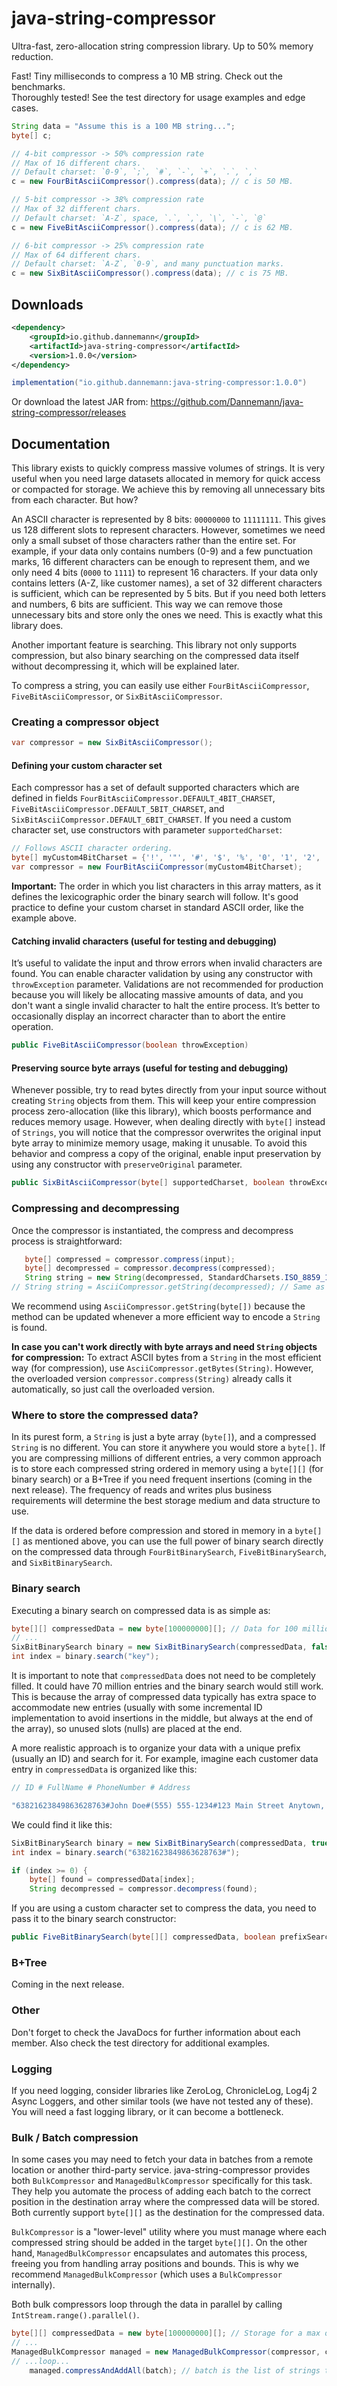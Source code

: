 # java-string-compressor
Ultra-fast, zero-allocation string compression library. Up to 50% memory reduction.

Fast! Tiny milliseconds to compress a 10 MB string. Check out the benchmarks.<br/>
Thoroughly tested! See the test directory for usage examples and edge cases.
```java
String data = "Assume this is a 100 MB string...";
byte[] c;

// 4‑bit compressor -> 50% compression rate
// Max of 16 different chars.
// Default charset: `0-9`, `;`, `#`, `-`, `+`, `.`, `,`
c = new FourBitAsciiCompressor().compress(data); // c is 50 MB.

// 5‑bit compressor -> 38% compression rate
// Max of 32 different chars.
// Default charset: `A-Z`, space, `.`, `,`, `\`, `-`, `@`
c = new FiveBitAsciiCompressor().compress(data); // c is 62 MB.

// 6‑bit compressor -> 25% compression rate
// Max of 64 different chars.
// Default charset: `A-Z`, `0-9`, and many punctuation marks.
c = new SixBitAsciiCompressor().compress(data); // c is 75 MB.
```

## Downloads
```xml
<dependency>
    <groupId>io.github.dannemann</groupId>
    <artifactId>java-string-compressor</artifactId>
    <version>1.0.0</version>
</dependency>
```
```java
implementation("io.github.dannemann:java-string-compressor:1.0.0")
```
Or download the latest JAR from: https://github.com/Dannemann/java-string-compressor/releases

## Documentation
This library exists to quickly compress massive volumes of strings. 
It is very useful when you need large datasets allocated in memory for quick access or compacted for storage.
We achieve this by removing all unnecessary bits from each character. But how?

An ASCII character is represented by 8 bits: `00000000` to `11111111`. 
This gives us 128 different slots to represent characters.
However, sometimes we need only a small subset of those characters rather than the entire set.
For example, if your data only contains numbers (0-9) and a few punctuation marks, 16 different characters can be enough to 
represent them, and we only need 4 bits (`0000` to `1111`) to represent 16 characters.
If your data only contains letters (A-Z, like customer names), a set of 32 different characters is sufficient, which can be 
represented by 5 bits.
But if you need both letters and numbers, 6 bits are sufficient.
This way we can remove those unnecessary bits and store only the ones we need. 
This is exactly what this library does. 

Another important feature is searching. This library not only supports compression, but also binary searching on the 
compressed data itself without decompressing it, which will be explained later.

To compress a string, you can easily use either `FourBitAsciiCompressor`, `FiveBitAsciiCompressor`, or `SixBitAsciiCompressor`.

### Creating a compressor object
```java
var compressor = new SixBitAsciiCompressor();
```

#### Defining your custom character set
Each compressor has a set of default supported characters which are defined in fields 
`FourBitAsciiCompressor.DEFAULT_4BIT_CHARSET`, `FiveBitAsciiCompressor.DEFAULT_5BIT_CHARSET`, and `SixBitAsciiCompressor.DEFAULT_6BIT_CHARSET`.
If you need a custom character set, use constructors with parameter `supportedCharset`:
```java
// Follows ASCII character ordering.
byte[] myCustom4BitCharset = {'!', '"', '#', '$', '%', '0', '1', '2', '3', '4', '5', '6', '7', '8', '9', '@'};
var compressor = new FourBitAsciiCompressor(myCustom4BitCharset);
```
**Important:** The order in which you list characters in this array matters, as it defines the lexicographic
order the binary search will follow. It's good practice to define your custom charset in standard ASCII order, like the example above.

#### Catching invalid characters (useful for testing and debugging)
It’s useful to validate the input and throw errors when invalid characters are found.
You can enable character validation by using any constructor with `throwException` parameter.
Validations are not recommended for production because you will likely be allocating massive amounts of data, and 
you don't want a single invalid character to halt the entire process.
It’s better to occasionally display an incorrect character than to abort the entire operation.
```java
public FiveBitAsciiCompressor(boolean throwException)
```

#### Preserving source byte arrays (useful for testing and debugging)
Whenever possible, try to read bytes directly from your input source without creating `String` objects from them.
This will keep your entire compression process zero-allocation (like this library), which boosts performance and reduces memory usage.
However, when dealing directly with `byte[]` instead of `Strings`, you will notice that the compressor overwrites the original 
input byte array to minimize memory usage, making it unusable.
To avoid this behavior and compress a copy of the original, enable input preservation by using any constructor with `preserveOriginal` parameter.
```java
public SixBitAsciiCompressor(byte[] supportedCharset, boolean throwException, boolean preserveOriginal)
```

### Compressing and decompressing
Once the compressor is instantiated, the compress and decompress process is straightforward:
```java
   byte[] compressed = compressor.compress(input);
   byte[] decompressed = compressor.decompress(compressed);
   String string = new String(decompressed, StandardCharsets.ISO_8859_1);
// String string = AsciiCompressor.getString(decompressed); // Same as above. Recommended.
```
We recommend using `AsciiCompressor.getString(byte[])` because the method can be updated whenever a more efficient way to encode a `String` is found.

**In case you can't work directly with byte arrays and need `String` objects for compression:**
To extract ASCII bytes from a `String` in the most efficient way (for compression), use `AsciiCompressor.getBytes(String)`.
However, the overloaded version `compressor.compress(String)` already calls it automatically, so just call the overloaded version.

### Where to store the compressed data?
In its purest form, a `String` is just a byte array (`byte[]`), and a compressed `String` is no different. 
You can store it anywhere you would store a `byte[]`. If you are compressing millions of different entries, a very common 
approach is to store each compressed string ordered in memory using a `byte[][]` (for binary search) or a B+Tree if you 
need frequent insertions (coming in the next release). The frequency of reads and writes plus business requirements will 
determine the best storage medium and data structure to use.

If the data is ordered before compression and stored in memory in a `byte[][]` as mentioned above, you can use the full power of binary 
search directly on the compressed data through `FourBitBinarySearch`, `FiveBitBinarySearch`, and `SixBitBinarySearch`.

### Binary search
Executing a binary search on compressed data is as simple as:
```java
byte[][] compressedData = new byte[100000000][]; // Data for 100 million customers.
// ...
SixBitBinarySearch binary = new SixBitBinarySearch(compressedData, false); // false == exact-match search.
int index = binary.search("key");
```
It is important to note that `compressedData` does not need to be completely filled. It could have 70 million entries 
and the binary search would still work. This is because the array of compressed data typically has extra space to 
accommodate new entries (usually with some incremental ID implementation to avoid insertions in the middle, but always at 
the end of the array), so unused slots (nulls) are placed at the end.

A more realistic approach is to organize your data with a unique prefix (usually an ID) and search for it. For example,
imagine each customer data entry in `compressedData` is organized like this:
```java
// ID # FullName # PhoneNumber # Address

"63821623849863628763#John Doe#(555) 555-1234#123 Main Street Anytown, CA 91234-5678"
```
We could find it like this:
```java
SixBitBinarySearch binary = new SixBitBinarySearch(compressedData, true); // true == prefix search.
int index = binary.search("63821623849863628763#");

if (index >= 0) {
    byte[] found = compressedData[index];
    String decompressed = compressor.decompress(found);
```
If you are using a custom character set to compress the data, you need to pass it to the binary search constructor:
```java
public FiveBitBinarySearch(byte[][] compressedData, boolean prefixSearch, byte[] charset)
```

### B+Tree
Coming in the next release.

### Other
Don't forget to check the JavaDocs for further information about each member.
Also check the test directory for additional examples.

### Logging
If you need logging, consider libraries like ZeroLog, ChronicleLog, Log4j 2 Async Loggers, and other similar tools
(we have not tested any of these). You will need a fast logging library, or it can become a bottleneck.

### Bulk / Batch compression
In some cases you may need to fetch your data in batches from a remote location or another third-party service.
java-string-compressor provides both `BulkCompressor` and `ManagedBulkCompressor` specifically for this task.
They help you automate the process of adding each batch to the correct position in the destination array where the
compressed data will be stored. Both currently support `byte[][]` as the destination for the compressed data. 

`BulkCompressor` is a "lower-level" utility where you must manage where each compressed string should be added in 
the target `byte[][]`. On the other hand, `ManagedBulkCompressor` encapsulates and automates this process, freeing you
from handling array positions and bounds. This is why we recommend `ManagedBulkCompressor` (which uses a `BulkCompressor` internally).

Both bulk compressors loop through the data in parallel by calling `IntStream.range().parallel()`.
```java
byte[][] compressedData = new byte[100000000][]; // Storage for a max of 100 million customers.
// ...
ManagedBulkCompressor managed = new ManagedBulkCompressor(compressor, compressedData);
// ...loop...
    managed.compressAndAddAll(batch); // batch is the list of strings to be compressed.
```
